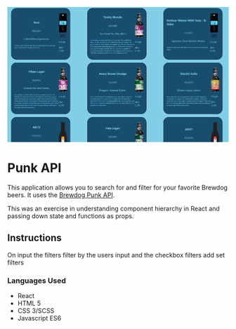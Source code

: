 ![alt text](./src/assets/punk.png)

# Punk API 

This application allows you to search for and filter for your favorite Brewdog beers. It uses the [Brewdog Punk API](https://punkapi.com/).

This was an exercise in understanding component hierarchy in React and passing down state and functions as props.

## Instructions
On input the filters filter by the users input and the checkbox filters add set filters

### Languages Used

* React
* HTML 5
* CSS 3/SCSS
* Javascript ES6